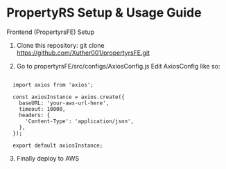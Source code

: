 # PropertyRS Setup & Usage Guide

Frontend (PropertyrsFE) Setup

1. Clone this repository: git clone https://github.com/Xuther001/propertyrsFE.git

2. Go to propertyrsFE/src/configs/AxiosConfig.js
   Edit AxiosConfig like so:
<pre><code>
  import axios from 'axios';

  const axiosInstance = axios.create({
    baseURL: 'your-aws-url-here',
    timeout: 10000,
    headers: {
      'Content-Type': 'application/json',
    },
  });

  export default axiosInstance;
</code></pre>

3. Finally deploy to AWS
   
